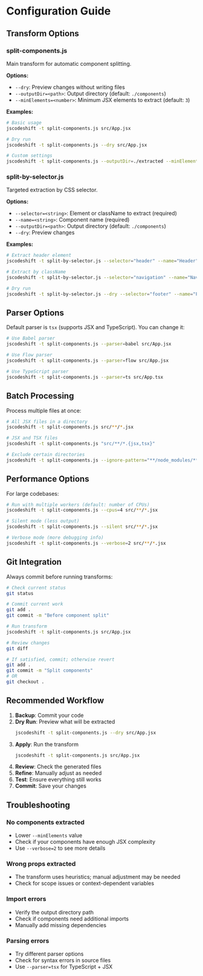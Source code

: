 # Configuration Guide

## Transform Options

### split-components.js

Main transform for automatic component splitting.

**Options:**
- `--dry`: Preview changes without writing files
- `--outputDir=<path>`: Output directory (default: `./components`)
- `--minElements=<number>`: Minimum JSX elements to extract (default: `3`)

**Examples:**
```bash
# Basic usage
jscodeshift -t split-components.js src/App.jsx

# Dry run
jscodeshift -t split-components.js --dry src/App.jsx

# Custom settings
jscodeshift -t split-components.js --outputDir=./extracted --minElements=5 src/App.jsx
```

### split-by-selector.js

Targeted extraction by CSS selector.

**Options:**
- `--selector=<string>`: Element or className to extract (required)
- `--name=<string>`: Component name (required)
- `--outputDir=<path>`: Output directory (default: `./components`)
- `--dry`: Preview changes

**Examples:**
```bash
# Extract header element
jscodeshift -t split-by-selector.js --selector="header" --name="Header" src/App.jsx

# Extract by className
jscodeshift -t split-by-selector.js --selector="navigation" --name="Navigation" src/App.jsx

# Dry run
jscodeshift -t split-by-selector.js --dry --selector="footer" --name="Footer" src/App.jsx
```

## Parser Options

Default parser is `tsx` (supports JSX and TypeScript). You can change it:

```bash
# Use Babel parser
jscodeshift -t split-components.js --parser=babel src/App.jsx

# Use Flow parser
jscodeshift -t split-components.js --parser=flow src/App.jsx

# Use TypeScript parser
jscodeshift -t split-components.js --parser=ts src/App.tsx
```

## Batch Processing

Process multiple files at once:

```bash
# All JSX files in a directory
jscodeshift -t split-components.js src/**/*.jsx

# JSX and TSX files
jscodeshift -t split-components.js "src/**/*.{jsx,tsx}"

# Exclude certain directories
jscodeshift -t split-components.js --ignore-pattern="**/node_modules/**" src/**/*.jsx
```

## Performance Options

For large codebases:

```bash
# Run with multiple workers (default: number of CPUs)
jscodeshift -t split-components.js --cpus=4 src/**/*.jsx

# Silent mode (less output)
jscodeshift -t split-components.js --silent src/**/*.jsx

# Verbose mode (more debugging info)
jscodeshift -t split-components.js --verbose=2 src/**/*.jsx
```

## Git Integration

Always commit before running transforms:

```bash
# Check current status
git status

# Commit current work
git add .
git commit -m "Before component split"

# Run transform
jscodeshift -t split-components.js src/App.jsx

# Review changes
git diff

# If satisfied, commit; otherwise revert
git add .
git commit -m "Split components"
# OR
git checkout .
```

## Recommended Workflow

1. **Backup**: Commit your code
2. **Dry Run**: Preview what will be extracted
   ```bash
   jscodeshift -t split-components.js --dry src/App.jsx
   ```
3. **Apply**: Run the transform
   ```bash
   jscodeshift -t split-components.js src/App.jsx
   ```
4. **Review**: Check the generated files
5. **Refine**: Manually adjust as needed
6. **Test**: Ensure everything still works
7. **Commit**: Save your changes

## Troubleshooting

### No components extracted
- Lower `--minElements` value
- Check if your components have enough JSX complexity
- Use `--verbose=2` to see more details

### Wrong props extracted
- The transform uses heuristics; manual adjustment may be needed
- Check for scope issues or context-dependent variables

### Import errors
- Verify the output directory path
- Check if components need additional imports
- Manually add missing dependencies

### Parsing errors
- Try different parser options
- Check for syntax errors in source files
- Use `--parser=tsx` for TypeScript + JSX
